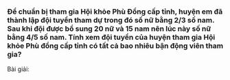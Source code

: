 
### Để chuẩn bị tham gia Hội khỏe Phù Đổng cấp tỉnh, huyện em đã thành lập đội tuyển tham dự trong đó số nữ bằng 2/3 số nam. Sau khi đội được bổ sung 20 nữ và 15 nam nên lúc này số nữ bằng 4/5 số nam. Tính xem đội tuyển của huyện tham gia Hội khỏe Phù đổng cấp tỉnh có tất cả bao nhiêu bận động viên tham gia?

Bài giải:

